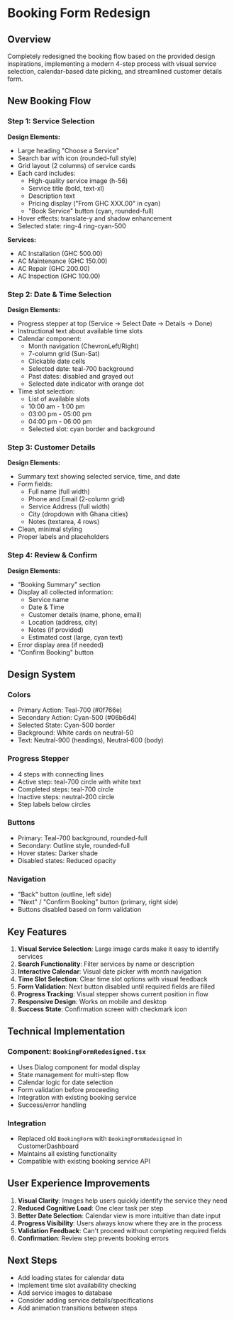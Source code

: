 # Booking Form Redesign

## Overview
Completely redesigned the booking flow based on the provided design inspirations, implementing a modern 4-step process with visual service selection, calendar-based date picking, and streamlined customer details form.

## New Booking Flow

### Step 1: Service Selection
**Design Elements:**
- Large heading "Choose a Service"
- Search bar with icon (rounded-full style)
- Grid layout (2 columns) of service cards
- Each card includes:
  - High-quality service image (h-56)
  - Service title (bold, text-xl)
  - Description text
  - Pricing display ("From GHC XXX.00" in cyan)
  - "Book Service" button (cyan, rounded-full)
- Hover effects: translate-y and shadow enhancement
- Selected state: ring-4 ring-cyan-500

**Services:**
- AC Installation (GHC 500.00)
- AC Maintenance (GHC 150.00)
- AC Repair (GHC 200.00)
- AC Inspection (GHC 100.00)

### Step 2: Date & Time Selection
**Design Elements:**
- Progress stepper at top (Service → Select Date → Details → Done)
- Instructional text about available time slots
- Calendar component:
  - Month navigation (ChevronLeft/Right)
  - 7-column grid (Sun-Sat)
  - Clickable date cells
  - Selected date: teal-700 background
  - Past dates: disabled and grayed out
  - Selected date indicator with orange dot
- Time slot selection:
  - List of available slots
  - 10:00 am - 1:00 pm
  - 03:00 pm - 05:00 pm
  - 04:00 pm - 06:00 pm
  - Selected slot: cyan border and background

### Step 3: Customer Details
**Design Elements:**
- Summary text showing selected service, time, and date
- Form fields:
  - Full name (full width)
  - Phone and Email (2-column grid)
  - Service Address (full width)
  - City (dropdown with Ghana cities)
  - Notes (textarea, 4 rows)
- Clean, minimal styling
- Proper labels and placeholders

### Step 4: Review & Confirm
**Design Elements:**
- "Booking Summary" section
- Display all collected information:
  - Service name
  - Date & Time
  - Customer details (name, phone, email)
  - Location (address, city)
  - Notes (if provided)
  - Estimated cost (large, cyan text)
- Error display area (if needed)
- "Confirm Booking" button

## Design System

### Colors
- Primary Action: Teal-700 (#0f766e)
- Secondary Action: Cyan-500 (#06b6d4)
- Selected State: Cyan-500 border
- Background: White cards on neutral-50
- Text: Neutral-900 (headings), Neutral-600 (body)

### Progress Stepper
- 4 steps with connecting lines
- Active step: teal-700 circle with white text
- Completed steps: teal-700 circle
- Inactive steps: neutral-200 circle
- Step labels below circles

### Buttons
- Primary: Teal-700 background, rounded-full
- Secondary: Outline style, rounded-full
- Hover states: Darker shade
- Disabled states: Reduced opacity

### Navigation
- "Back" button (outline, left side)
- "Next" / "Confirm Booking" button (primary, right side)
- Buttons disabled based on form validation

## Key Features

1. **Visual Service Selection**: Large image cards make it easy to identify services
2. **Search Functionality**: Filter services by name or description
3. **Interactive Calendar**: Visual date picker with month navigation
4. **Time Slot Selection**: Clear time slot options with visual feedback
5. **Form Validation**: Next button disabled until required fields are filled
6. **Progress Tracking**: Visual stepper shows current position in flow
7. **Responsive Design**: Works on mobile and desktop
8. **Success State**: Confirmation screen with checkmark icon

## Technical Implementation

### Component: `BookingFormRedesigned.tsx`
- Uses Dialog component for modal display
- State management for multi-step flow
- Calendar logic for date selection
- Form validation before proceeding
- Integration with existing booking service
- Success/error handling

### Integration
- Replaced old `BookingForm` with `BookingFormRedesigned` in CustomerDashboard
- Maintains all existing functionality
- Compatible with existing booking service API

## User Experience Improvements

1. **Visual Clarity**: Images help users quickly identify the service they need
2. **Reduced Cognitive Load**: One clear task per step
3. **Better Date Selection**: Calendar view is more intuitive than date input
4. **Progress Visibility**: Users always know where they are in the process
5. **Validation Feedback**: Can't proceed without completing required fields
6. **Confirmation**: Review step prevents booking errors

## Next Steps
- Add loading states for calendar data
- Implement time slot availability checking
- Add service images to database
- Consider adding service details/specifications
- Add animation transitions between steps
